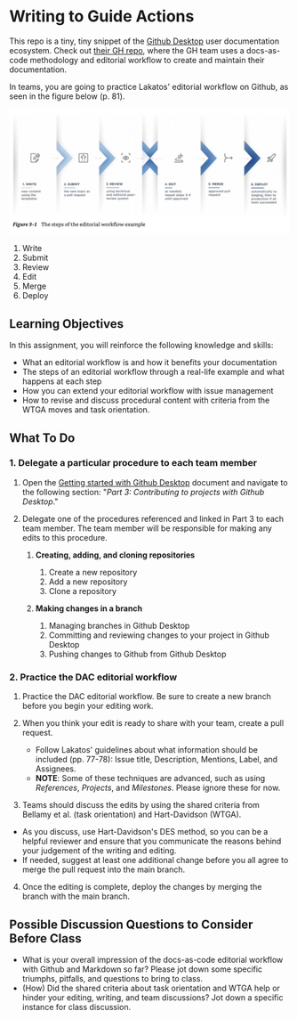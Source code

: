 # Writing to Guide Actions

This repo is a tiny, tiny snippet of the [Github Desktop](https://docs.github.com/en/desktop) user documentation ecosystem. Check out [their GH repo](https://github.com/github/docs/tree/main/content/desktop), where the GH team uses a docs-as-code methodology and editorial workflow to create and maintain their documentation.

In teams, you are going to practice Lakatos' editorial workflow on Github, as seen in the figure below (p. 81).

![Lakatos' diagram of the steps within the editorial workflow](assets/images/517/lakatos-docsascode-editorial-workflow.png)

1. Write
2. Submit
3. Review
4. Edit
5. Merge
6. Deploy

## Learning Objectives

In this assignment, you will reinforce the following knowledge and skills:

- What an editorial workflow is and how it benefits your documentation
- The steps of an editorial workflow through a real-life example and what happens at each step
- How you can extend your editorial workflow with issue management
- How to revise and discuss procedural content with criteria from the WTGA moves and task orientation.

## What To Do

### 1. Delegate a particular procedure to each team member

1. Open the [Getting started with Github Desktop](content/desktop/overview/getting-started-with-github-desktop.md) document and navigate to the following section: "*Part 3: Contributing to projects with Github Desktop*."

2. Delegate one of the procedures referenced and linked in Part 3 to each team member. The team member will be responsible for making any edits to this procedure.

   1. **Creating, adding, and cloning repositories**
      1. Create a new repository
      2. Add a new repository
      3. Clone a repository

   2. **Making changes in a branch**
      1. Managing branches in Github Desktop
      2. Committing and reviewing changes to your project in Github Desktop
      3. Pushing changes to Github from Github Desktop

### 2. Practice the DAC editorial workflow

1. Practice the DAC editorial workflow. Be sure to create a new branch before you begin your editing work.

2. When you think your edit is ready to share with your team, create a pull request.
   * Follow Lakatos' guidelines about what information should be included (pp. 77-78): Issue title, Description, Mentions, Label, and Assignees.
   * **NOTE**: Some of these techniques are advanced, such as using *References*, *Projects*, and *Milestones*. Please ignore these for now.

3. Teams should discuss the edits by using the shared criteria from Bellamy et al. (task orientation) and Hart-Davidson (WTGA).
  * As you discuss, use Hart-Davidson's DES method, so you can be a helpful reviewer and ensure that you communicate the reasons behind your judgement of the writing and editing.
  * If needed, suggest at least one additional change before you all agree to merge the pull request into the main branch.

4. Once the editing is complete, deploy the changes by merging the branch with the main branch.

## Possible Discussion Questions to Consider Before Class

- What is your overall impression of the docs-as-code editorial workflow with Github and Markdown so far? Please jot down some specific triumphs, pitfalls, and questions to bring to class.
- (How) Did the shared criteria about task orientation and WTGA help or hinder your editing, writing, and team discussions? Jot down a specific instance for class discussion.